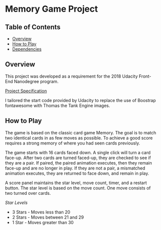 # Memory Game Project

## Table of Contents

* [Overview](#overview)
* [How to Play](#howtoplay)
* [Dependencies](#dependencies)

## Overview

This project was developed as a requirement for the 2018 Udacity Front-End Nanodegree program. 

[Project Specification](Project%20Specification.pdf)

I tailored the start code provided by Udacity to replace the use of Boostrap fontawesome with Thomas the Tank Engine images. 

## How to Play

The game is based on the classic card game Memory. The goal is to match two identical cards in as few moves as possible. To achieve a good score requires a strong memory of where you had seen cards previously.

The game starts with 16 cards faced down. A single click will turn a card face-up. After two cards are turned faced-up, they are checked to see if they are a pair. If paired, the paired animation executes, then they remain face-up and are no longer in play. If they are not a pair, a mismatched animation executes, they are returned to face down, and remain in play.

A score panel maintains the star level, move count, timer, and a restart button. The star level is based on the move count. One move consists of two turned over cards. 

*Star Levels*
  * 3 Stars -   Moves less than 20
  * 2 Stars -   Moves between 21 and 29
  * 1 Star  -   Moves greater than 30

